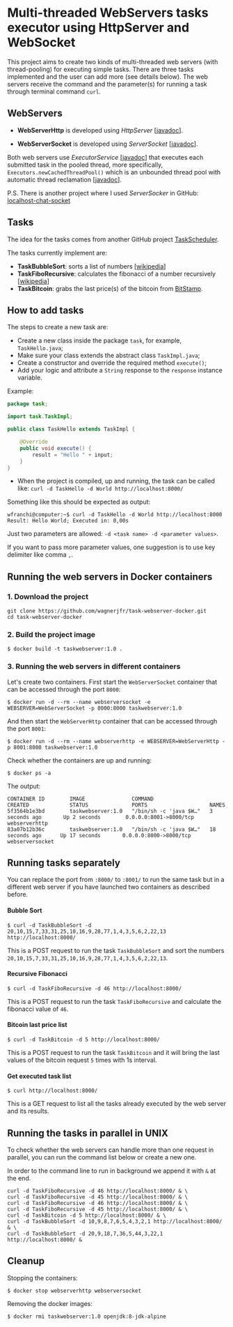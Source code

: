 # Multi-threaded WebServers tasks executor using HttpServer and WebSocket

This project aims to create two kinds of multi-threaded web servers (with thread-pooling) for executing simple tasks.
There are three tasks implemented and the user can add more (see details below).
The web servers receive the command and the parameter(s) for running a task through terminal command `curl`.

## WebServers
* **WebServerHttp** is developed using *HttpServer* [[javadoc](https://docs.oracle.com/javase/8/docs/jre/api/net/httpserver/spec/com/sun/net/httpserver/HttpServer.html)].

* **WebServerSocket** is developed using *ServerSocket* [[javadoc](https://docs.oracle.com/javase/8/docs/api/java/net/ServerSocket.html)].

Both web servers use *ExecutorService* [[javadoc](https://docs.oracle.com/javase/8/docs/api/java/util/concurrent/ExecutorService.html)] that executes each submitted task in the pooled thread, more specifically, `Executors.newCachedThreadPool()` which is an unbounded thread pool with automatic thread reclamation [[javadoc](https://docs.oracle.com/javase/8/docs/api/java/util/concurrent/Executors.html#newCachedThreadPool--)].

P.S. There is another project where I used *ServerSocker* in GitHub: [localhost-chat-socket](https://github.com/wagnerjfr/localhost-chat-socket)

## Tasks
The idea for the tasks comes from another GitHub project [TaskScheduler](https://github.com/wagnerjfr/Java-TaskScheduler).

The tasks currently implement are:
* **TaskBubbleSort**: sorts a list of numbers [[wikipedia](https://en.wikipedia.org/wiki/Bubble_sort)]
* **TaskFiboRecursive**: calculates the fibonacci of a number recursively [[wikipedia](https://en.wikipedia.org/wiki/Fibonacci_number)]
* **TaskBitcoin**: grabs the last price(s) of the bitcoin from [BitStamp](https://www.bitstamp.net/).

## How to add tasks

The steps to create a new task are:
* Create a new class inside the package `task`, for example, `TaskHello.java`;
* Make sure your class extends the abstract class `TaskImpl.java`;
* Create a constructor and override the required method `execute()`;
* Add your logic and attribute a `String` response to the `response` instance variable.

Example:
```java
package task;

import task.TaskImpl;

public class TaskHello extends TaskImpl {

    @Override
    public void execute() {
        result = "Hello " + input;
    }
}
```
* When the project is compiled, up and running, the task can be called like:
`curl -d TaskHello -d World http://localhost:8000/`

Something like this should be expected as output:
```console
wfranchi@computer:~$ curl -d TaskHello -d World http://localhost:8000
Result: Hello World; Executed in: 0,00s
```
Just two parameters are allowed: `-d <task name> -d <parameter values>`.

If you want to pass more parameter values, one suggestion is to use key delimiter like comma `,`.

## Running the web servers in Docker containers 

### 1. Download the project
```
git clone https://github.com/wagnerjfr/task-webserver-docker.git
cd task-webserver-docker
```
### 2. Build the project image
```
$ docker build -t taskwebserver:1.0 .
```
### 3. Running the web servers in different containers
Let's create two containers. First start the `WebServerSocket` container that can be accessed through the port `8000`:
```
$ docker run -d --rm --name webserversocket -e WEBSERVER=WebServerSocket -p 8000:8000 taskwebserver:1.0
```
And then start the `WebServerHttp` container that can be accessed through the port `8001`:
```
$ docker run -d --rm --name webserverhttp -e WEBSERVER=WebServerHttp -p 8001:8000 taskwebserver:1.0
```
Check whether the containers are up and running:
```
$ docker ps -a
```
The output:
```console
CONTAINER ID        IMAGE               COMMAND                  CREATED             STATUS              PORTS                    NAMES
5f3564b1e3bd        taskwebserver:1.0   "/bin/sh -c 'java $W…"   3 seconds ago       Up 2 seconds        0.0.0.0:8001->8000/tcp   webserverhttp
83a07b12b36c        taskwebserver:1.0   "/bin/sh -c 'java $W…"   18 seconds ago      Up 17 seconds       0.0.0.0:8000->8000/tcp   webserversocket
```

## Running tasks separately

You can replace the port from `:8000/` to `:8001/` to run the same task but in a different web server if you have launched two containers as described before.

#### Bubble Sort
```
$ curl -d TaskBubbleSort -d 20,10,15,7,33,31,25,10,16,9,28,77,1,4,3,5,6,2,22,13 http://localhost:8000/
```
This is a POST request to run the task `TaskBubbleSort` and sort the numbers `20,10,15,7,33,31,25,10,16,9,28,77,1,4,3,5,6,2,22,13`.

#### Recursive Fibonacci
```
$ curl -d TaskFiboRecursive -d 46 http://localhost:8000/
```
This is a POST request to run the task `TaskFiboRecursive` and calculate the fibonacci value of `46`.

#### Bitcoin last price list
```
$ curl -d TaskBitcoin -d 5 http://localhost:8000/
```
This is a POST request to run the task `TaskBitcoin` and it will bring the last values of the bitcoin request `5` times with 1s interval.

#### Get executed task list
```
$ curl http://localhost:8000/
```
This is a GET request to list all the tasks already executed by the web server and its results.

## Running the tasks in parallel in UNIX

To check whether the web servers can handle more than one request in parallel, you can run the command list below or create a new one.

In order to the command line to run in background we append it with `&` at the end.
```
curl -d TaskFiboRecursive -d 46 http://localhost:8000/ & \
curl -d TaskFiboRecursive -d 45 http://localhost:8000/ & \
curl -d TaskFiboRecursive -d 46 http://localhost:8000/ & \
curl -d TaskFiboRecursive -d 45 http://localhost:8000/ & \
curl -d TaskBitcoin -d 5 http://localhost:8000/ & \
curl -d TaskBubbleSort -d 10,9,8,7,6,5,4,3,2,1 http://localhost:8000/ & \
curl -d TaskBubbleSort -d 20,9,18,7,36,5,44,3,22,1 http://localhost:8000/ &
```

## Cleanup

Stopping the containers:
```
$ docker stop webserverhttp webserversocket
```
Removing the docker images:
```
$ docker rmi taskwebserver:1.0 openjdk:8-jdk-alpine
```
